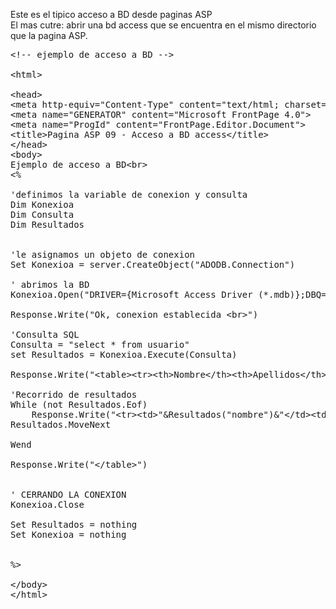 Este es el tipico acceso a BD desde paginas ASP<br>
El mas cutre: abrir una bd access que se encuentra en el mismo directorio que la pagina ASP.<br>

<pre>
&lt;!-- ejemplo de acceso a BD --&gt;

&lt;html&gt;

&lt;head&gt;
&lt;meta http-equiv="Content-Type" content="text/html; charset=windows-1252"&gt;
&lt;meta name="GENERATOR" content="Microsoft FrontPage 4.0"&gt;
&lt;meta name="ProgId" content="FrontPage.Editor.Document"&gt;
&lt;title&gt;Pagina ASP 09 - Acceso a BD access&lt;/title&gt;
&lt;/head&gt;
&lt;body&gt;
Ejemplo de acceso a BD&lt;br&gt;
&lt;%

'definimos la variable de conexion y consulta
Dim Konexioa
Dim Consulta
Dim Resultados


'le asignamos un objeto de conexion
Set Konexioa = server.CreateObject("ADODB.Connection")

' abrimos la BD
Konexioa.Open("DRIVER={Microsoft Access Driver (*.mdb)};DBQ=" & Server.MapPath("prueba.mdb"))

Response.Write("Ok, conexion establecida &lt;br&gt;")

'Consulta SQL
Consulta = "select * from usuario"
set Resultados = Konexioa.Execute(Consulta)

Response.Write("&lt;table&gt;&lt;tr&gt;&lt;th&gt;Nombre&lt;/th&gt;&lt;th&gt;Apellidos&lt;/th&gt;&lt;th&gt;Descripcion&lt;/th&gt;&lt;th&gt;Booleano&lt;/th&gt;&lt;/tr&gt;")

'Recorrido de resultados
While (not Resultados.Eof)
	Response.Write("&lt;tr&gt;&lt;td&gt;"&Resultados("nombre")&"&lt;/td&gt;&lt;td&gt;"&Resultados("apellidos")&"&lt;/td&gt;&lt;td&gt;"&Resultados("descripcion")&"&lt;/td&gt;&lt;td&gt;"&Resultados("booleano")&"&lt;/td&gt;&lt;/tr&gt;")
Resultados.MoveNext

Wend

Response.Write("&lt;/table&gt;")


' CERRANDO LA CONEXION
Konexioa.Close

Set Resultados = nothing
Set Konexioa = nothing


%&gt;

&lt;/body&gt;
&lt;/html&gt;
</pre>